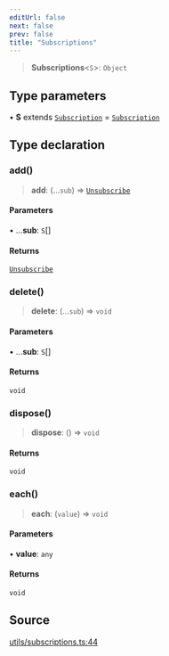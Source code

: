 ```yaml
---
editUrl: false
next: false
prev: false
title: "Subscriptions"
---
```


> **Subscriptions**\<`S`\>: `Object`

## Type parameters

• **S** extends [`Subscription`](Subscription.md) = [`Subscription`](Subscription.md)

## Type declaration

### add()

> **add**: (...`sub`) => [`Unsubscribe`](Unsubscribe.md)

#### Parameters

• ...**sub**: `S`[]

#### Returns

[`Unsubscribe`](Unsubscribe.md)

### delete()

> **delete**: (...`sub`) => `void`

#### Parameters

• ...**sub**: `S`[]

#### Returns

`void`

### dispose()

> **dispose**: () => `void`

#### Returns

`void`

### each()

> **each**: (`value`) => `void`

#### Parameters

• **value**: `any`

#### Returns

`void`

## Source

[utils/subscriptions.ts:44](https://github.com/nodenogg-in/alpha-p2p/blob/e46703f/packages/statekit/src/utils/subscriptions.ts#L44)
